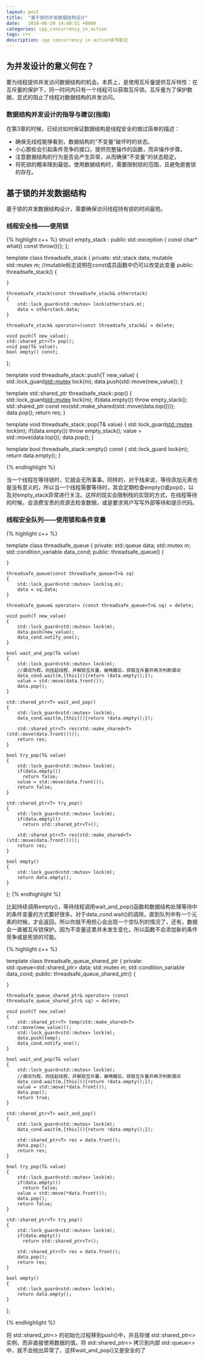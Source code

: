 ```yaml
---
layout: post
title:  "基于锁的并发数据结构设计"
date:   2018-06-20 14:40:51 +0800
categories: cpp_concurrency_in_action
tags: c++
description: cpp concurrency in action读书笔记
---
```


## 为并发设计的意义何在？

要为线程提供并发访问数据结构的机会。本质上，是使用互斥量提供互斥特性：在互斥量的保护下，同一时间内只有一个线程可以获取互斥锁。互斥量为了保护数据，显式的阻止了线程对数据结构的并发访问。

### 数据结构并发设计的指导与建议(指南)

在第3章的时候，已经对如何保证数据结构是线程安全的做过简单的描述：

* 确保无线程能够看到，数据结构的“不变量”破坏时的状态。
* 小心那些会引起条件竞争的接口，提供完整操作的函数，而非操作步骤。
* 注意数据结构的行为是否会产生异常，从而确保“不变量”的状态稳定。
* 将死锁的概率降到最低。使用数据结构时，需要限制锁的范围，且避免嵌套锁的存在。

## 基于锁的并发数据结构

基于锁的并发数据结构设计，需要确保访问线程持有锁的时间最短。

### 线程安全栈——使用锁

{% highlight c++ %}
struct empty_stack : public std::exception
{
  const char* what() const throw(){};
}; 

template <typename T>
class threadsafe_stack
{
  private:
    std::stack<T> data;
    mutable std::mutex m;  //mutable标志说明在const成员函数中仍可以改变此变量 
  public:
    threadsafe_stack()
    {

    }

    threadsafe_stack(const threadsafe_stack& otherstack)
    {
        std::lock_guard<std::mutex> lock(otherstack.m);
        data = otherstack.data;
    }

    threadsafe_stack& operator=(const threadsafe_stack&) = delete;

    void push(T new_value);
    std::shared_ptr<T> pop();
    void pop(T& value);
    bool empty() const;
};

template<typename T>
void threadsafe_stack<T>::push(T new_value)
{
    std::lock_guard<std::mutex> lock(m);
    data.push(std::move(new_value));
}

template<typename T>
std::shared_ptr<T> threadsafe_stack<T>::pop()
{
    std::lock_guard<std::mutex> lock(m);
    if(data.empty())
      throw empty_stack();
    std::shared_ptr<T> const res(std::make_shared<T>(std::move(data.top())));
    data.pop();
    return res;
}

template<typename T>
void threadsafe_stack<T>::pop(T& value)
{
    std::lock_guard<std::mutex> lock(m);
    if(data.empty())
      throw empty_stack();
    value = std::move(data.top());
    data.pop();
}

template<typename T>
bool threadsafe_stack<T>::empty() const
{
    std::lock_guard<T> lock(m);
    return data.empty();
}

{% endhighlight %}

当一个线程在等待锁时，它就会无所事事。同样的，对于栈来说，等待添加元素也是没有意义的，所以当一个线程需要等待时，其会定期检查empty()或pop()，以及对empty_stack异常进行关注。这样的现实会限制栈的实现的方式，在线程等待的时候，会浪费宝贵的资源去检查数据，或是要求用户写写外部等待和提示代码。

### 线程安全队列——使用锁和条件变量

{% highlight c++ %}

template <typename T>
class threadsafe_queue
{
  private:
    std::queue<T> data;
    std::mutex m;
    std::condition_variable data_cond;
  public:
    threadsafe_queue()
    {

    }

    threadsafe_queue(const threadsafe_queue<T>& sq)
    {
        std::lock_guard<std::mutex> lock(sq.m);
        data = sq.data;
    }

    threadsafe_queue& operator= (const threadsafe_queue<T>& sq) = delete;

    void push(T new_value)
    {
        std::lock_guard<std::mutex> lock(m);
        data.push(new_value);
        data_cond.notify_one();
    }

    bool wait_and_pop(T& value)
    {
        std::lock_guard<std::mutex> lock(m);
        //谓词为假，则挂起线程，并解锁互斥量，被唤醒后，获取互斥量并再次判断谓词
        data_cond.wait(m,[this](){return !data.empty();});
        value = std::move(data.front());
        data.pop();
    }

    std::shared_ptr<T> wait_and_pop()
    {
        std::lock_guard<std::mutex> lock(m);
        data_cond.wait(m,[this](){return !data.empty();});

        std::shared_ptr<T> res(std::make_shared<T>(std::move(data.front())));
        return res;
    }

    bool try_pop(T& value)
    {
        std::lock_guard<std::mutex> lock(m);
        if(data.empty())
          return false;
        value = std::move(data.front());
        return false;        
    }

    std::shared_ptr<T> try_pop()
    {
        std::lock_guard<std::mutex> lock(m);
        if(data.empty())
          return std::shared_ptr<T>();

        std::shared_ptr<T> res(std::make_shared<T>(std::move(data.front())));
        return res;        
    }

    bool empty()
    {
        std::lock_guard<std::mutex> lock(m);
        return data.empty();
    }

};
{% endhighlight %}

比起持续调用empty()，等待线程调用wait_and_pop()函数和数据结构处理等待中的条件变量的方式要好很多。对于data_cond.wait()的调用，直到队列中有一个元素的时候，才会返回，所以你就不用担心会出现一个空队列的情况了，还有，数据会一直被互斥锁保护。因为不变量这里并未发生变化，所以函数不会添加新的条件竞争或是死锁的可能。

{% highlight c++ %}

template <typename T>
class threadsafe_queue_shared_ptr
{
  private:
    std::queue<std::shared_ptr<T>> data;
    std::mutex m;
    std::condition_variable data_cond;
  public:
    threadsafe_queue_shared_ptr()
    {

    }

    threadsafe_queue_shared_ptr& operator= (const threadsafe_queue_shared_ptr& sq) = delete;

    void push(T new_value)
    {
        std::shared_ptr<T> temp(std::make_shared<T>(std::move(new_value)));
        std::lock_guard<std::mutex> lock(m);
        data.push(temp);
        data_cond.notify_one();
    }

    bool wait_and_pop(T& value)
    {
        std::lock_guard<std::mutex> lock(m);
        //谓词为假，则挂起线程，并解锁互斥量，被唤醒后，获取互斥量并再次判断谓词
        data_cond.wait(m,[this](){return !data.empty();});
        value = std::move(*data.front());
        data.pop();
        return true;
    }

    std::shared_ptr<T> wait_and_pop()
    {
        std::lock_guard<std::mutex> lock(m);
        data_cond.wait(m,[this](){return !data.empty();});

        std::shared_ptr<T> res = data.front();
        data.pop();
        return res;
    }

    bool try_pop(T& value)
    {
        std::lock_guard<std::mutex> lock(m);
        if(data.empty())
          return false;
        value = std::move(*data.front());
        data.pop();
        return false;        
    }

    std::shared_ptr<T> try_pop()
    {
        std::lock_guard<std::mutex> lock(m);
        if(data.empty())
          return std::shared_ptr<T>();

        std::shared_ptr<T> res = data.front();
        data.pop();
        return res;        
    }

    bool empty()
    {
        std::lock_guard<std::mutex> lock(m);
        return data.empty();
    }
};

{% endhighlight %}

将 std::shared_ptr<> 的初始化过程移到push()中，并且存储 std::shared_ptr<> 实例，而非直接使用数据的值。将 std::shared_ptr<> 拷贝到内部 std::queue<> 中，就不会抛出异常了，这样wait_and_pop()又是安全的了
